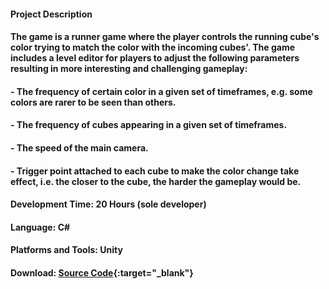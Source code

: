 #### __Project Description__

#### The game is a runner game where the player controls the running cube's color trying to match the color with the incoming cubes'. The game includes a level editor for players to adjust the following parameters resulting in more interesting and challenging gameplay:

#### - The frequency of certain color in a given set of timeframes, e.g. some colors are rarer to be seen than others.

#### - The frequency of cubes appearing in a given set of timeframes.

#### - The speed of the main camera.

#### - Trigger point attached to each cube to make the color change take effect, i.e. the closer to the cube, the harder the gameplay would be.

#### __Development Time__: 20 Hours (sole developer)

#### __Language__: C\#

#### __Platforms and Tools__: Unity

#### __Download__: [Source Code](https://github.com/joylio/ColorRun){:target="_blank"}